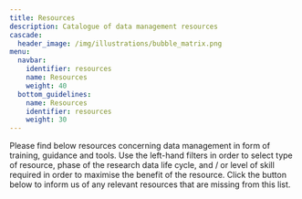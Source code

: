 ```yaml
---
title: Resources
description: Catalogue of data management resources
cascade:
  header_image: /img/illustrations/bubble_matrix.png
menu:
  navbar:
    identifier: resources
    name: Resources
    weight: 40
  bottom_guidelines:
    name: Resources
    identifier: resources
    weight: 30
---
```


Please find below resources concerning data management in form of training, guidance and tools. Use the left-hand filters in order to select type of resource, phase of the research data life cycle, and / or level of skill required in order to maximise the benefit of the resource. Click the button below to inform us of any relevant resources that are missing from this list.
